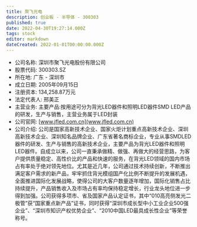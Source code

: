 ```yaml
---
title: 聚飞光电
description: 创业板 - 半导体 - 300303
published: true
date: 2022-04-30T19:27:14.000Z
tags: stock
editor: markdown
dateCreated: 2022-01-01T00:00:00.000Z
---
```


- 公司名称: 深圳市聚飞光电股份有限公司
- 股票代码: 300303.SZ
- 所在地: 广东 - 深圳市
- 成立日期: 2005年09月15日
- 注册资本: 134,258.87万元
- 法定代表人: 邢美正
- 主营业务: 主要产品:按用途可分为背光LED器件和照明LED器件SMD LED产品的研发，生产与销售，主营业务属于LED封装
- 公司官网: [www.jfled.com.cn](www.jfled.com.cn)
- 公司介绍: 公司是国家高新技术企业、国家火炬计划重点高新技术企业、深圳高新技术企业、深圳知名品牌企业、广东省著名商标企业，专业从事SMDLED器件的研发、生产与销售的高新技术企业，主要产品为背光LED器件和照明LED器件。自成立以来，公司一直秉承做精、做强、再做大的经营思路，为客户提供质量稳定、高性价比的产品和快速的服务，在背光LED领域的国内市场占有率处于绝对领先地位。尤其是近几年，公司通过技术持续创新，不断推出满足客户需求的新产品，牢牢抓住背光模组国产化比例不断提升的发展机遇，全面推进国际化发展战略，使得公司的大客户数量逐年增加，国际化销售占比持续提升，产品销售收入及市场占有率均保持稳定增长，行业龙头地位进一步得到加强。公司获得多项市、省及国家产品认定证书，其中“010高亮侧发光二极管”获“国家重点新产品”证书，同时获得“深圳市成长型中小工业企业500强企业”、“深圳市知识产权优势企业”、“2010中国LED最具成长性企业”等荣誉称号。


